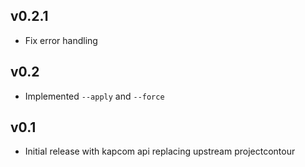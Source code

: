 ## v0.2.1
- Fix error handling

## v0.2
- Implemented `--apply` and `--force`

## v0.1
- Initial release with kapcom api replacing upstream projectcontour
